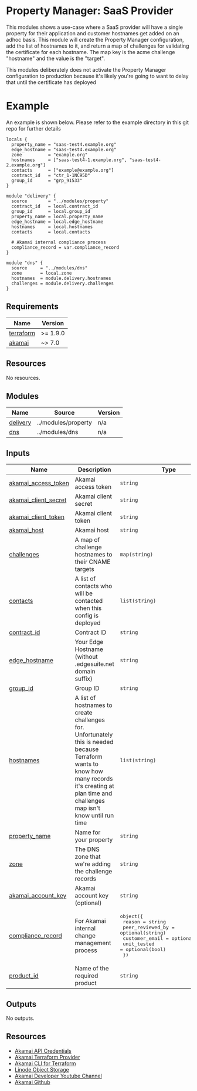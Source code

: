 <!-- BEGIN_TF_DOCS -->

# Property Manager: SaaS Provider

This modules shows a use-case where a SaaS provider will have a single property for
their application and customer hostnames get added on an adhoc basis. This module will
create the Property Manager configuration, add the list of hostnames to it, and return
a map of challenges for validating the certificate for each hostname. The map key is
the acme challenge "hostname" and the value is the "target".

This modules deliberately does not activate the Property Manager configuration to
production because it's likely you're going to want to delay that until the certificate
has deployed

# Example
An example is shown below. Please refer to the example directory in this git repo for further details
```hcl
locals {
  property_name = "saas-test4.example.org"
  edge_hostname = "saas-test4.example.org"
  zone          = "example.org"
  hostnames     = ["saas-test4-1.example.org", "saas-test4-2.example.org"]
  contacts      = ["example@example.org"]
  contract_id   = "ctr_1-1NC95D"
  group_id      = "grp_91533"
}

module "delivery" {
  source        = "../modules/property"
  contract_id   = local.contract_id
  group_id      = local.group_id
  property_name = local.property_name
  edge_hostname = local.edge_hostname
  hostnames     = local.hostnames
  contacts      = local.contacts

  # Akamai internal compliance process
  compliance_record = var.compliance_record
}

module "dns" {
  source     = "../modules/dns"
  zone       = local.zone
  hostnames  = module.delivery.hostnames
  challenges = module.delivery.challenges
}

```

## Requirements

| Name | Version |
|------|---------|
| <a name="requirement_terraform"></a> [terraform](#requirement\_terraform) | >= 1.9.0 |
| <a name="requirement_akamai"></a> [akamai](#requirement\_akamai) | ~> 7.0 |

## Resources

No resources.

## Modules

| Name | Source | Version |
|------|--------|---------|
| <a name="module_delivery"></a> [delivery](#module\_delivery) | ../modules/property | n/a |
| <a name="module_dns"></a> [dns](#module\_dns) | ../modules/dns | n/a |

## Inputs

| Name | Description | Type | Default | Required |
|------|-------------|------|---------|:--------:|
| <a name="input_akamai_access_token"></a> [akamai\_access\_token](#input\_akamai\_access\_token) | Akamai access token | `string` | n/a | yes |
| <a name="input_akamai_client_secret"></a> [akamai\_client\_secret](#input\_akamai\_client\_secret) | Akamai client secret | `string` | n/a | yes |
| <a name="input_akamai_client_token"></a> [akamai\_client\_token](#input\_akamai\_client\_token) | Akamai client token | `string` | n/a | yes |
| <a name="input_akamai_host"></a> [akamai\_host](#input\_akamai\_host) | Akamai host | `string` | n/a | yes |
| <a name="input_challenges"></a> [challenges](#input\_challenges) | A map of challenge hostnames to their CNAME targets | `map(string)` | n/a | yes |
| <a name="input_contacts"></a> [contacts](#input\_contacts) | A list of contacts who will be contacted when this config is deployed | `list(string)` | n/a | yes |
| <a name="input_contract_id"></a> [contract\_id](#input\_contract\_id) | Contract ID | `string` | n/a | yes |
| <a name="input_edge_hostname"></a> [edge\_hostname](#input\_edge\_hostname) | Your Edge Hostname (without .edgesuite.net domain suffix) | `string` | n/a | yes |
| <a name="input_group_id"></a> [group\_id](#input\_group\_id) | Group ID | `string` | n/a | yes |
| <a name="input_hostnames"></a> [hostnames](#input\_hostnames) | A list of hostnames to create challenges for. Unfortunately this is needed because Terraform wants to know how many records it's creating at plan time and challenges map isn't know until run time | `list(string)` | n/a | yes |
| <a name="input_property_name"></a> [property\_name](#input\_property\_name) | Name for your property | `string` | n/a | yes |
| <a name="input_zone"></a> [zone](#input\_zone) | The DNS zone that we're adding the challenge records | `string` | n/a | yes |
| <a name="input_akamai_account_key"></a> [akamai\_account\_key](#input\_akamai\_account\_key) | Akamai account key (optional) | `string` | `""` | no |
| <a name="input_compliance_record"></a> [compliance\_record](#input\_compliance\_record) | For Akamai internal change management process | <pre>object({<br/>    reason           = string<br/>    peer_reviewed_by = optional(string)<br/>    customer_email   = optional(string)<br/>    unit_tested      = optional(bool)<br/>  })</pre> | `null` | no |
| <a name="input_product_id"></a> [product\_id](#input\_product\_id) | Name of the required product | `string` | `"prd_Fresca"` | no |

## Outputs

No outputs.

## Resources
- [Akamai API Credentials](https://techdocs.akamai.com/developer/docs/set-up-authentication-credentials)
- [Akamai Terraform Provider](https://techdocs.akamai.com/terraform/docs)
- [Akamai CLI for Terraform](https://github.com/akamai/cli-terraform)
- [Linode Object Storage](https://www.linode.com/lp/object-storage/)
- [Akamai Developer Youtube Channel](https://www.youtube.com/c/AkamaiDeveloper)
- [Akamai Github](https://github.com/akamai)
<!-- END_TF_DOCS -->